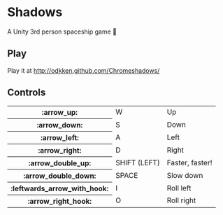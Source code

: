 # Shadows

A Unity 3rd person spaceship game :rocket:

## Play

Play it at http://odkken.github.com/Chromeshadows/

## Controls

<table>
  <tr>
    <th>:arrow_up:</th>
    <td>W</td>
    <td>Up</td>
  </tr>
  <tr>
    <th>:arrow_down:</th>
    <td>S</td>
    <td>Down</td>
  </tr>
  <tr>
    <th>:arrow_left:</th>
    <td>A</td>
    <td>Left</td>
  </tr>
  <tr>
    <th>:arrow_right:</th>
    <td>D</td>
    <td>Right</td>
  </tr>
  <tr>
    <th>:arrow_double_up:</th>
    <td>SHIFT (LEFT)</td>
    <td>Faster, faster!</td>
  </tr>
  <tr>
    <th>:arrow_double_down:</th>
    <td>SPACE</td>
    <td>Slow down</td>
  </tr>
  <tr>
    <th>:leftwards_arrow_with_hook:</th>
    <td>I</td>
    <td>Roll left</td>
  </tr>
  <tr>
    <th>:arrow_right_hook:</th>
    <td>O</td>
    <td>Roll right</td>
  </tr>
</table>
